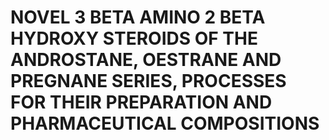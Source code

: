 # NOVEL 3 BETA AMINO 2 BETA HYDROXY STEROIDS OF THE ANDROSTANE, OESTRANE AND PREGNANE SERIES, PROCESSES FOR THEIR PREPARATION AND PHARMACEUTICAL COMPOSITIONS